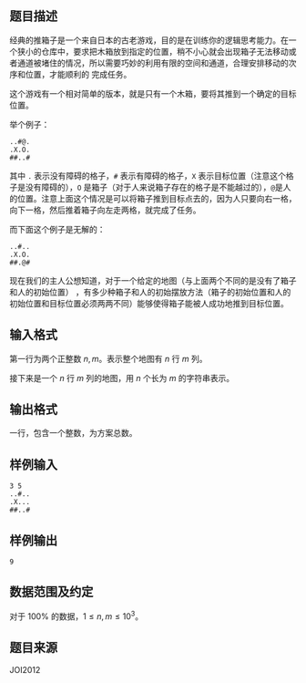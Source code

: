 ## 题目描述

经典的推箱子是一个来自日本的古老游戏，目的是在训练你的逻辑思考能力。在一个狭小的仓库中，要求把木箱放到指定的位置，稍不小心就会出现箱子无法移动或者通道被堵住的情况，所以需要巧妙的利用有限的空间和通道，合理安排移动的次序和位置，才能顺利的
完成任务。

这个游戏有一个相对简单的版本，就是只有一个木箱，要将其推到一个确定的目标位置。

举个例子：

```plain
..#@.
.X.O.
##..#
```

其中 `.` 表示没有障碍的格子，`#` 表示有障碍的格子，`X` 表示目标位置（注意这个格子是没有障碍的），`O` 是箱子（对于人来说箱子存在的格子是不能越过的），`@`是人的位置。注意上面这个情况是可以将箱子推到目标点去的，因为人只要向右一格，向下一格，然后推着箱子向左走两格，就完成了任务。

而下面这个例子是无解的：

```plain
..#..
.X.O.
##.@#
```

现在我们的主人公想知道，对于一个给定的地图（与上面两个不同的是没有了箱子和人的初始位置） ，有多少种箱子和人的初始摆放方法（箱子的初始位置和人的初始位置和目标位置必须两两不同）能够使得箱子能被人成功地推到目标位置。

## 输入格式

第一行为两个正整数 $n,m$。表示整个地图有 $n$ 行 $m$ 列。

接下来是一个 $n$ 行 $m$ 列的地图，用 $n$ 个长为 $m$ 的字符串表示。

## 输出格式

一行，包含一个整数，为方案总数。

## 样例输入

```plain
3 5
..#..
.X...
##..#
```

## 样例输出
```plain
9
```

## 数据范围及约定

对于 $100\%$ 的数据，$1 \le n,m \le 10^3$。

## 题目来源

JOI2012